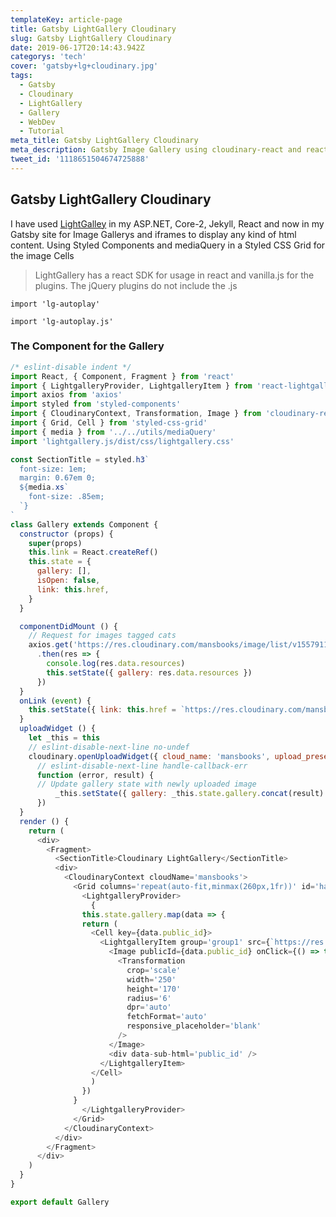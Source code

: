 ```yaml
---
templateKey: article-page
title: Gatsby LightGallery Cloudinary
slug: Gatsby LightGallery Cloudinary
date: 2019-06-17T20:14:43.942Z
categorys: 'tech'
cover: 'gatsby+lg+cloudinary.jpg'
tags:
  - Gatsby
  - Cloudinary
  - LightGallery 
  - Gallery
  - WebDev
  - Tutorial
meta_title: Gatsby LightGallery Cloudinary
meta_description: Gatsby Image Gallery using cloudinary-react and react-lightgallery npm modules, styled with styled components and styled-css-grid.
tweet_id: '1118651504674725888'
---
```


## Gatsby LightGallery Cloudinary

I have used [LightGalley](http://sachinchoolur.github.io/lightGallery/) in my ASP.NET, Core-2, Jekyll, React and now in my Gatsby site for Image Gallerys and iframes to display any kind of html content.
Using Styled Components and mediaQuery in a Styled CSS Grid for the image Cells

 > LightGallery has a react SDK for usage in react and vanilla.js for the plugins. The jQuery plugins do not include the .js

```js:title=for jQuery
import 'lg-autoplay'
```

```jsx:title=React Usage vanilla.js
import 'lg-autoplay.js'
```

### The Component for the Gallery

```jsx:title=src/components/Cloudinary/index.js
/* eslint-disable indent */
import React, { Component, Fragment } from 'react'
import { LightgalleryProvider, LightgalleryItem } from 'react-lightgallery'
import axios from 'axios'
import styled from 'styled-components'
import { CloudinaryContext, Transformation, Image } from 'cloudinary-react'
import { Grid, Cell } from 'styled-css-grid'
import { media } from '../../utils/mediaQuery'
import 'lightgallery.js/dist/css/lightgallery.css'

const SectionTitle = styled.h3`
  font-size: 1em;
  margin: 0.67em 0;
  ${media.xs`
    font-size: .85em;
  `}
`
class Gallery extends Component {
  constructor (props) {
    super(props)
    this.link = React.createRef()
    this.state = {
      gallery: [],
      isOpen: false,
      link: this.href,
    }
  }

  componentDidMount () {
    // Request for images tagged cats
    axios.get('https://res.cloudinary.com/mansbooks/image/list/v1557911334/cats.json')
      .then(res => {
        console.log(res.data.resources)
        this.setState({ gallery: res.data.resources })
      })
  }
  onLink (event) {
    this.setState({ link: this.href = `https://res.cloudinary.com/mansbooks/image/upload/${data.public_id}.jpg` })
  }
  uploadWidget () {
    let _this = this
    // eslint-disable-next-line no-undef
    cloudinary.openUploadWidget({ cloud_name: 'mansbooks', upload_preset: 'photos-preset', tags: ['cats'], sources: ['local', 'url', 'camera', 'image_search', 'facebook', 'dropbox', 'instagram'], dropboxAppKey: 'fk4ayp4zwevjgl7', googleApiKey: 'AIzaSyCEL0HqEXvP42ZYK-xd7CBqO50-ZzLKwFM' },
      // eslint-disable-next-line handle-callback-err
      function (error, result) {
      // Update gallery state with newly uploaded image
          _this.setState({ gallery: _this.state.gallery.concat(result) })
      })
  }
  render () { 
    return (
      <div>
        <Fragment>
          <SectionTitle>Cloudinary LightGallery</SectionTitle>
          <div>
            <CloudinaryContext cloudName='mansbooks'>
              <Grid columns='repeat(auto-fit,minmax(260px,1fr))' id='hash'>
                <LightgalleryProvider>
                  {
                this.state.gallery.map(data => {
                return (
                  <Cell key={data.public_id}>
                    <LightgalleryItem group='group1' src={`https://res.cloudinary.com/mansbooks/image/upload/${data.public_id}.jpg`}>
                      <Image publicId={data.public_id} onClick={() => this.setState({ isOpen: true })}>
                        <Transformation
                          crop='scale'
                          width='250'
                          height='170'
                          radius='6'
                          dpr='auto'
                          fetchFormat='auto'
                          responsive_placeholder='blank'
                        />
                      </Image>
                      <div data-sub-html='public_id' />
                    </LightgalleryItem>
                  </Cell>
                  )
                })
              }
                </LightgalleryProvider>
              </Grid>
            </CloudinaryContext>
          </div>
        </Fragment>
      </div>
    )
  }
}

export default Gallery

```
